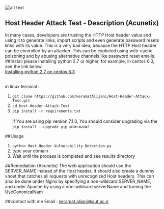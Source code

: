    ![alt text](http://uupload.ir/files/54lo_website-security.png "WEBSecurity")
## Host Header Attack Test - Description (Acunetix)
In many cases, developers are trusting the HTTP Host header value and using it to generate links, import scripts and even generate password resets links with its value. This is a very bad idea, because the HTTP Host header can be controlled by an attacker. This can be exploited using web-cache poisoning and by abusing alternative channels like password reset emails.
##Install
please Installing python 2.7 or higher, for example, in centos 6.3, see the link below <br />
[Installing python 2.7 on centos 6.3](https://github.com/h2oai/h2o-2/wiki/installing-python-2.7-on-centos-6.3.-follow-this-sequence-exactly-for-centos-machine-only) <br /> <br />

in linux terminal : <br />
1. `git clone https://github.com/keramatAlijani/Host-Header-Attack-Test.git` <br />
2. `cd Host-Header-Attack-Test`<br />
3. `pip install -r requirements.txt`<br /><br />
if You are using pip version 7.1.0, You should consider upgrading via the `pip install --upgrade pip` command

##Usage
1. `python Host-Header-Vulnerability-Detection.py`<br />
2. type your domain<br />
3. Wait until the process is completed and see results directory<br />

##Remediation (Acunetix)
The web application should use the SERVER_NAME instead of the Host header. It should also create a dummy vhost that catches all requests with unrecognized Host headers. This can also be done under Nginx by specifying a non-wildcard SERVER_NAME, and under Apache by using a non-wildcard serverName and turning the UseCanonicalNam

##contact with me
Email : keramat.alijani@aut.ac.ir <br />


